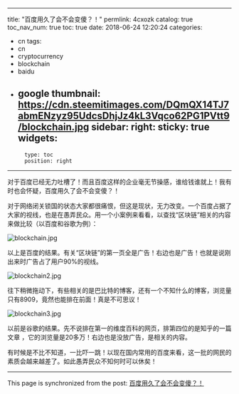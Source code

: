
---
title: "百度用久了会不会变傻？！"
permlink: 4cxozk
catalog: true
toc_nav_num: true
toc: true
date: 2018-06-24 12:20:24
categories:
- cn
tags:
- cn
- cryptocurrency
- blockchain
- baidu
- google
thumbnail: https://cdn.steemitimages.com/DQmQX14TJ7abmENzyz95UdcsDhjJz4kL3Vqco62PG1PVtt9/blockchain.jpg
sidebar:
    right:
        sticky: true
widgets:
    -
        type: toc
        position: right
---


对于百度已经无力吐槽了！而且百度这样的企业毫无节操感，谁给钱谁就上！我有时也会怀疑，百度用久了会不会变傻？！

对于网络闭关锁国的状态大家都很痛恨，但这是现状，无力改变。一个百度占据了大家的视线，也是在愚弄民众。用一个小案例来看看，以查找“区块链”相关的内容来做比较（以百度和谷歌为例）：


![blockchain.jpg](https://cdn.steemitimages.com/DQmQX14TJ7abmENzyz95UdcsDhjJz4kL3Vqco62PG1PVtt9/blockchain.jpg)

以上是百度的结果。有关“区块链”的第一页全是广告！右边也是广告！也就是说刚出来时广告占了用户90%的视线。

![blockchain2.jpg](https://cdn.steemitimages.com/DQmbW3A6Jr8kQfeq4AQA6GKxD7Gh4jQ7hV35kJxSrK2Vv6v/blockchain2.jpg)

往下稍微拖动下，有些相关的是巴比特的博客，还有一个不知什么的博客，浏览量只有8909，竟然也能排在前面！真是不可思议！



![blockchain3.jpg](https://cdn.steemitimages.com/DQmcaFtZb5GT3zMAeoF9dLZWgPzLxKC1Gje2DXPwGaWpwBQ/blockchain3.jpg)

以前是谷歌的结果。先不说排在第一的维度百科的网页，排第四位的是知乎的一篇文章 ，它的浏览量是20多万！右边也是没放广告，是相关的内容。

有时候是不比不知道，一比吓一跳！以现在国内常用的百度来看，这一批的网民的素质会越来越差了。如此愚弄民众不知何时可以休矣！

- - -

This page is synchronized from the post: [百度用久了会不会变傻？！](https://steemit.com/@lemooljiang/4cxozk)
